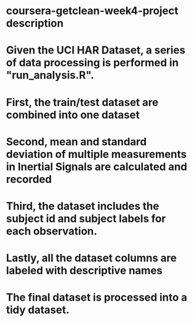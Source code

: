 # coursera-getclean-week4-project description

# Given the UCI HAR Dataset, a series of data processing is performed in "run_analysis.R".
# 
# First, the train/test dataset are combined into one dataset
# Second, mean and standard deviation of multiple measurements in Inertial Signals are calculated and recorded
# Third, the dataset includes the subject id and subject labels for each observation.
# Lastly, all the dataset columns are labeled with descriptive names
# The final dataset is processed into a tidy dataset. 
